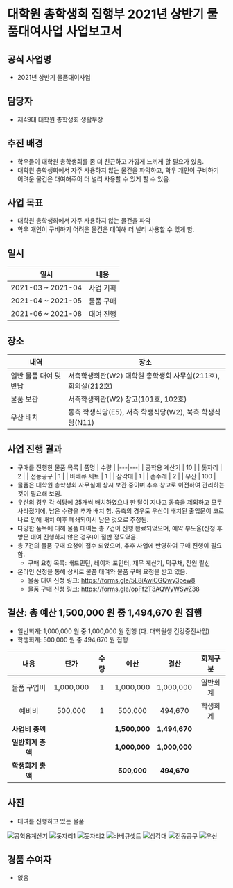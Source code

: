 대학원 총학생회 집행부 2021년 상반기 물품대여사업 사업보고서
===

## 공식 사업명
- 2021년 상반기 물품대여사업

## 담당자
- 제49대 대학원 총학생회 생활부장

## 추진 배경
- 학우들이 대학원 총학생회를 좀 더 친근하고 가깝게 느끼게 할 필요가 있음.
- 대학원 총학생회에서 자주 사용하지 않는 물건을 파악하고, 학우 개인이 구비하기 어려운 물건은 대여해주어 더 널리 사용할 수 있게 할 수 있음.

## 사업 목표
- 대학원 총학생회에서 자주 사용하지 않는 물건을 파악
- 학우 개인이 구비하기 어려운 물건은 대여해 더 널리 사용할 수 있게 함.

## 일시
| 일시 | 내용 |
|---|---|
| 2021-03 ~ 2021-04 | 사업 기획 |
| 2021-04 ~ 2021-05 | 물품 구매 |
| 2021-06 ~ 2021-08 | 대여 진행 |

## 장소

| 내역 | 장소 | 
|---|---|
| 일반 물품 대여 및 반납 | 서측학생회관(W2) 대학원 총학생회 사무실(211호), 회의실(212호) | 
| 물품 보관 | 서측학생회관(W2) 창고(101호, 102호) | 
| 우산 배치 | 동측 학생식당(E5), 서측 학생식당(W2), 북측 학생식당(N11) | 

## 사업 진행 결과

- 구매를 진행한 물품 목록
  | 품명 | 수량 | 
  |---|---|
  | 공학용 계산기 | 10 |
  | 돗자리 | 2 |
  | 전동공구 | 1 |
  | 바베큐 세트 | 1 |
  | 삼각대 | 1 |
  | 손수레 | 2 |
  | 우산 | 100 |
- 물품은 대학원 총학생회 사무실에 상시 보관 중이며 추후 창고로 이전하여 관리하는 것이 필요해 보임.
- 우산의 경우 각 식당에 25개씩 배치하였으나 한 달이 지나고 동측을 제외하고 모두 사라졌기에, 남은 수량을 추가 배치 함. 동측의 경우도 우산이 배치된 출입문이 코로나로 인해 배치 이후 폐쇄되어서 남은 것으로 추정됨.
- 다양한 품목에 대해 물품 대여는 총 7건이 진행 완료되었으며, 예약 부도율(신청 후 방문 대여 진행하지 않은 경우)이 절반 정도였음. 
- 총 7건의 물품 구매 요청이 접수 되었으며, 추후 사업에 반영하여 구매 진행이 필요함.
  - 구매 요청 목록: 배드민턴, 레이저 포인터, 재무 계산기, 탁구채, 전원 릴선
- 온라인 신청을 통해 상시로 물품 대여와 물품 구매 요청을 받고 있음.
  - 물품 대여 신청 링크: https://forms.gle/5L8iAwiCGQwy3pew8 
  - 물품 구매 신청 링크: https://forms.gle/opFf2T3AQWyWSwZ38

## 결산: 총 예산 1,500,000 원 중 1,494,670 원 집행
- 일반회계: 1,000,000 원 중 1,000,000 원 집행 (다. 대학원생 건강증진사업)
- 학생회계: 500,000 원 중 494,670 원 집행

| **내용** | **단가** | **수량** | **예산** | **결산** | **회계구분** |
|:---:|:---:|:---:|:---:|:---:|:---:|
| 물품 구입비 | 1,000,000 | 1 | 1,000,000 | 1,000,000 | 일반회계| 
| 예비비 | 500,000 | 1 | 500,000 | 494,670 | 학생회계| 
| **사업비 총액** |  |  | **1,500,000** | **1,494,670** |  |
| **일반회계 총액** |  |  | **1,000,000** | **1,000,000** |  |
| **학생회계 총액** |  |  | **500,000** | **494,670** |  |

## 사진
- 대여를 진행하고 있는 물품 

![공학용계산기](../../resources/물품대여사업-공학용계산기.jpg)
![돗자리1](../../resources/물품대여사업-돗자리1.jpg)
![돗자리2](../../resources/물품대여사업-돗자리2.jpg)
![바베큐셋트](../../resources/물품대여사업-바베큐셋트.jpg)
![삼각대](../../resources/물품대여사업-삼각대.jpg)
![전동공구](../../resources/물품대여사업-전동공구.jpg)
![우산](../../resources/물품대여사업-우산.jpg)

## 경품 수여자
- 없음